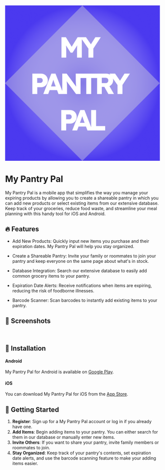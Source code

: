 ![](assets/images/app_launcher_icon.png)
# My Pantry Pal 

My Pantry Pal is a mobile app that simplifies the way you manage your expiring products by allowing you to create a shareable pantry in which you can add new products or select existing items from our extensive database. Keep track of your groceries, reduce food waste, and streamline your meal planning with this handy tool for iOS and Android.

## 🔥 Features

* Add New Products: Quickly input new items you purchase and their expiration dates. My Pantry Pal will help you stay organized.

* Create a Shareable Pantry: Invite your family or roommates to join your pantry and keep everyone on the same page about what's in stock.

* Database Integration: Search our extensive database to easily add common grocery items to your pantry.

* Expiration Date Alerts: Receive notifications when items are expiring, reducing the risk of foodborne illnesses.

* Barcode Scanner: Scan barcodes to instantly add existing items to your pantry.

## 📸 Screenshots
![]()
## 📲 Installation
#### Android
My Pantry Pal for Android is available on [Google Play]().

#### iOS
You can download My Pantry Pal for iOS from the [App Store]().

## 👟 Getting Started
1. **Register**: Sign up for a My Pantry Pal account or log in if you already have one.
2. **Add Items**: Begin adding items to your pantry. You can either search for them in our database or manually enter new items.
3. **Invite Others**: If you want to share your pantry, invite family members or roommates to join.
4. **Stay Organized**: Keep track of your pantry's contents, set expiration date alerts, and use the barcode scanning feature to make your adding items easier.

